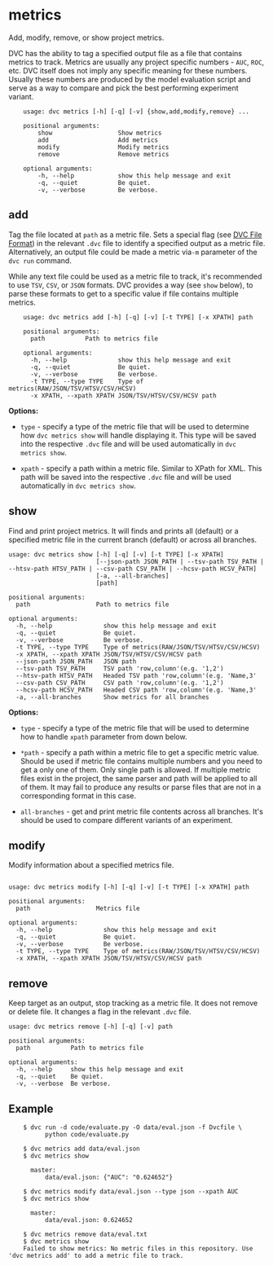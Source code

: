 # metrics

Add, modify, remove, or show project metrics.

DVC has the ability to tag a specified output file as a file that contains
metrics to track. Metrics are usually any project specific numbers - `AUC`,
`ROC`, etc. DVC itself does not imply any specific meaning for these numbers.
Usually these numbers are produced by the model evaluation script and serve as
a way to compare and pick the best performing experiment variant.


```usage
    usage: dvc metrics [-h] [-q] [-v] {show,add,modify,remove} ...

    positional arguments:
        show                  Show metrics
        add                   Add metrics
        modify                Modify metrics
        remove                Remove metrics

    optional arguments:
        -h, --help            show this help message and exit
        -q, --quiet           Be quiet.
        -v, --verbose         Be verbose.
```


## add

Tag the file located at `path` as a metric file. Sets a special flag
(see [DVC File Format](/doc/user-guide/dvc-file-format)) in the relevant `.dvc`
file to identify a specified output as a metric file. Alternatively, an output
file could be made a metric via`-m` parameter of the `dvc run` command.

While any text file could be used as a metric file to track, it's recommended to
use `TSV`, `CSV`, or `JSON` formats. DVC provides a way (see `show` below), to
parse these formats to get to a specific value if file contains multiple
metrics.

```usage
    usage: dvc metrics add [-h] [-q] [-v] [-t TYPE] [-x XPATH] path

    positional arguments:
      path           Path to metrics file

    optional arguments:
      -h, --help              show this help message and exit
      -q, --quiet             Be quiet.
      -v, --verbose           Be verbose.
      -t TYPE, --type TYPE    Type of metrics(RAW/JSON/TSV/HTSV/CSV/HCSV)
      -x XPATH, --xpath XPATH JSON/TSV/HTSV/CSV/HCSV path
```

**Options:**

* `type` - specify a type of the metric file that will be used to determine how
`dvc metrics show` will handle displaying it. This type will be saved into the
respective `.dvc` file and will be used automatically in `dvc metrics show`.

* `xpath` - specify a path within a metric file. Similar to XPath for XML. This
path will be saved into the respective `.dvc` file and will be used
automatically in `dvc metrics show`.

## show

Find and print project metrics. It will finds and prints all (default) or a
specified metric file in the current branch (default) or across all branches.

```usage
usage: dvc metrics show [-h] [-q] [-v] [-t TYPE] [-x XPATH]
                        [--json-path JSON_PATH | --tsv-path TSV_PATH | --htsv-path HTSV_PATH | --csv-path CSV_PATH | --hcsv-path HCSV_PATH]
                        [-a, --all-branches]
                        [path]

positional arguments:
  path                  Path to metrics file

optional arguments:
  -h, --help              show this help message and exit
  -q, --quiet             Be quiet.
  -v, --verbose           Be verbose.
  -t TYPE, --type TYPE    Type of metrics(RAW/JSON/TSV/HTSV/CSV/HCSV)
  -x XPATH, --xpath XPATH JSON/TSV/HTSV/CSV/HCSV path
  --json-path JSON_PATH   JSON path
  --tsv-path TSV_PATH     TSV path 'row,column'(e.g. '1,2')
  --htsv-path HTSV_PATH   Headed TSV path 'row,column'(e.g. 'Name,3'
  --csv-path CSV_PATH     CSV path 'row,column'(e.g. '1,2')
  --hcsv-path HCSV_PATH   Headed CSV path 'row,column'(e.g. 'Name,3'
  -a, --all-branches      Show metrics for all branches
```

**Options:**

* `type` - specify a type of the metric file that will be used to determine
 how to handle `xpath` parameter from down below.

* `*path` - specify a path within a metric file to get a specific metric value.
 Should be used if metric file contains multiple numbers and you need to get a
 only one of them. Only single path is allowed. If multiple metric files exist
 in the project, the same parser and path will be applied to all of them. It may
 fail to produce any results or parse files that are not in a corresponding
 format in this case.

* `all-branches` - get and print metric file contents across all branches. It's
should be used to compare different variants of an experiment.

## modify

Modify information about a specified metrics file.

```usage

usage: dvc metrics modify [-h] [-q] [-v] [-t TYPE] [-x XPATH] path

positional arguments:
  path                  Metrics file

optional arguments:
  -h, --help              show this help message and exit
  -q, --quiet             Be quiet.
  -v, --verbose           Be verbose.
  -t TYPE, --type TYPE    Type of metrics(RAW/JSON/TSV/HTSV/CSV/HCSV)
  -x XPATH, --xpath XPATH JSON/TSV/HTSV/CSV/HCSV path
```

## remove

Keep target as an output, stop tracking as a metric file. It does not remove
or delete file. It changes a flag in the relevant `.dvc` file.

```usage
usage: dvc metrics remove [-h] [-q] [-v] path

positional arguments:
  path           Path to metrics file

optional arguments:
  -h, --help     show this help message and exit
  -q, --quiet    Be quiet.
  -v, --verbose  Be verbose.
```


## Example

```dvc
    $ dvc run -d code/evaluate.py -O data/eval.json -f Dvcfile \
          python code/evaluate.py

    $ dvc metrics add data/eval.json
    $ dvc metrics show
   
      master:
          data/eval.json: {"AUC": "0.624652"}
    
    $ dvc metrics modify data/eval.json --type json --xpath AUC
    $ dvc metrics show

      master:
          data/eval.json: 0.624652

    $ dvc metrics remove data/eval.txt
    $ dvc metrics show
    Failed to show metrics: No metric files in this repository. Use 'dvc metrics add' to add a metric file to track.
```
